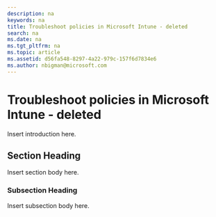 ```yaml
---
description: na
keywords: na
title: Troubleshoot policies in Microsoft Intune - deleted
search: na
ms.date: na
ms.tgt_pltfrm: na
ms.topic: article
ms.assetid: d56fa548-8297-4a22-979c-157f6d7834e6
ms.author: nbigman@microsoft.com
---
```

# Troubleshoot policies in Microsoft Intune - deleted
Insert introduction here.

## Section Heading
Insert section body here.

### Subsection Heading
Insert subsection body here.

